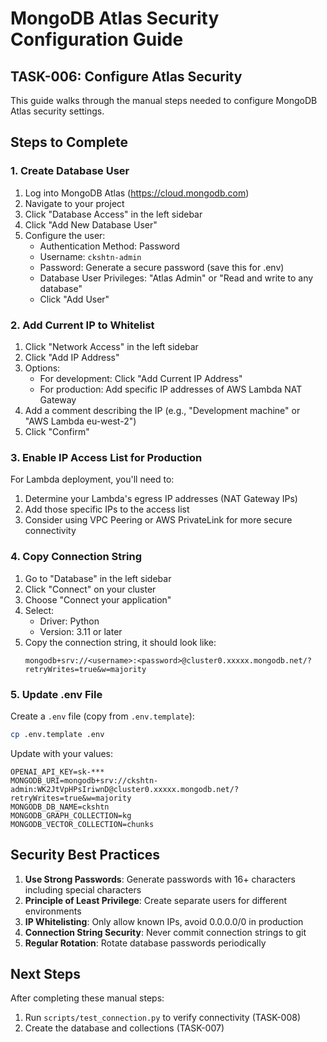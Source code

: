 # MongoDB Atlas Security Configuration Guide

## TASK-006: Configure Atlas Security

This guide walks through the manual steps needed to configure MongoDB Atlas security settings.

## Steps to Complete

### 1. Create Database User

1. Log into MongoDB Atlas (https://cloud.mongodb.com)
2. Navigate to your project
3. Click "Database Access" in the left sidebar
4. Click "Add New Database User"
5. Configure the user:
   - Authentication Method: Password
   - Username: `ckshtn-admin`
   - Password: Generate a secure password (save this for .env)
   - Database User Privileges: "Atlas Admin" or "Read and write to any database"
   - Click "Add User"

### 2. Add Current IP to Whitelist

1. Click "Network Access" in the left sidebar
2. Click "Add IP Address"
3. Options:
   - For development: Click "Add Current IP Address"
   - For production: Add specific IP addresses of AWS Lambda NAT Gateway
4. Add a comment describing the IP (e.g., "Development machine" or "AWS Lambda eu-west-2")
5. Click "Confirm"

### 3. Enable IP Access List for Production

For Lambda deployment, you'll need to:

1. Determine your Lambda's egress IP addresses (NAT Gateway IPs)
2. Add those specific IPs to the access list
3. Consider using VPC Peering or AWS PrivateLink for more secure connectivity

### 4. Copy Connection String

1. Go to "Database" in the left sidebar
2. Click "Connect" on your cluster
3. Choose "Connect your application"
4. Select:
   - Driver: Python
   - Version: 3.11 or later
5. Copy the connection string, it should look like:
   ```
   mongodb+srv://<username>:<password>@cluster0.xxxxx.mongodb.net/?retryWrites=true&w=majority
   ```

### 5. Update .env File

Create a `.env` file (copy from `.env.template`):

```bash
cp .env.template .env
```

Update with your values:

```env
OPENAI_API_KEY=sk-***
MONGODB_URI=mongodb+srv://ckshtn-admin:WK2JtVpHPsIriwnD@cluster0.xxxxx.mongodb.net/?retryWrites=true&w=majority
MONGODB_DB_NAME=ckshtn
MONGODB_GRAPH_COLLECTION=kg
MONGODB_VECTOR_COLLECTION=chunks
```

## Security Best Practices

1. **Use Strong Passwords**: Generate passwords with 16+ characters including special characters
2. **Principle of Least Privilege**: Create separate users for different environments
3. **IP Whitelisting**: Only allow known IPs, avoid 0.0.0.0/0 in production
4. **Connection String Security**: Never commit connection strings to git
5. **Regular Rotation**: Rotate database passwords periodically

## Next Steps

After completing these manual steps:

1. Run `scripts/test_connection.py` to verify connectivity (TASK-008)
2. Create the database and collections (TASK-007)
